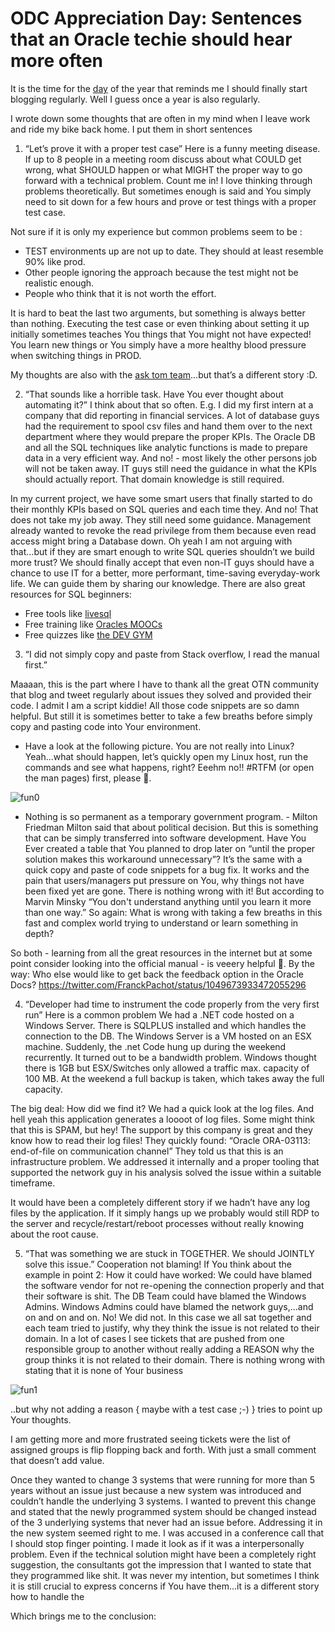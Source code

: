 # ODC Appreciation Day: Sentences that an Oracle techie should hear more often

It is the time for the [day](https://twitter.com/hashtag/ThanksODC?src=hash) of the year that reminds me I should finally start blogging regularly. Well I guess once a year is also regularly.

I wrote down some thoughts that are often in my mind when I leave work and ride my bike back home. I put them in short sentences

1.	“Let’s prove it with a proper test case”
Here is a funny meeting disease. If up to 8 people in a meeting room discuss about what COULD get wrong, what SHOULD happen or what MIGHT the proper way to go forward with a technical problem. Count me in! I love thinking through problems theoretically. But sometimes enough is said and You simply need to sit down for a few hours and prove or test things with a proper test case.

Not sure if it is only my experience but common problems seem to be :
* TEST environments up are not up to date. They should at least resemble 90% like prod.
* Other people ignoring the approach because the test might not be realistic enough.
* People who think that it is not worth the effort.

It is hard to beat the last two arguments, but something is always better than nothing. Executing the test case or even thinking about setting it up initially sometimes teaches You things that You might not have expected! You learn new things or You simply have a more healthy blood pressure when switching things in PROD.

My thoughts are also with the [ask tom team](https://twitter.com/connor_mc_d/status/1036875819379904512)...but that’s a different story :D.

2.	“That sounds like a horrible task. Have You ever thought about automating it?”
I think about that so often. E.g. I did my first intern at a company that did reporting in financial services. A lot of database guys had the requirement to spool csv files and hand them over to the next department where they would prepare the proper KPIs.
The Oracle DB and all the SQL techniques like analytic functions is made to prepare data in a very efficient way. And no! - most likely the other persons job will not be taken away. IT guys still need the guidance in what the KPIs should actually report. That domain knowledge is still required.

In my current project, we have some smart users that finally started to do their monthly KPIs based on SQL queries and each time they. And no! That does not take my job away. They still need some guidance. Management already wanted to revoke the read privilege from them because even read access might bring a Database down. Oh yeah I am not arguing with that...but if they are smart enough to write SQL queries shouldn’t we build more trust? We should finally accept that even non-IT guys should have a chance to use IT for a better, more performant, time-saving everyday-work life. We can guide them by sharing our knowledge. There are also great resources for SQL beginners:
* Free tools like [livesql](https://livesql.oracle.com/apex/f?p=590:1000)
* Free training like [Oracles MOOCs](https://blogs.oracle.com/developers/learn-sql-with-this-free-online-12-week-course)
* Free quizzes like [the DEV GYM](https://devgym.oracle.com/pls/apex/f?p=10001:2001::::2001::)


3.	“I did not simply copy and paste from Stack overflow, I read the manual first.”

Maaaan, this is the part where I have to thank all the great OTN community that blog and tweet regularly about issues they solved and provided their code. I admit I am a script kiddie! All those code snippets are so damn helpful. 
But still it is sometimes better to take a few breaths before simply copy and pasting code into Your environment.

* Have a look at the following picture. You are not really into Linux? Yeah...what should happen, let’s quickly open my Linux host, run the commands and see what happens, right? Eeehm no!! #RTFM (or open the man pages) first, please .

![fun0](https://www.cyberciti.biz/media/new/cms/2017/05/russian-bash-code.jpg)

* Nothing is so permanent as a temporary government program. - Milton Friedman
Milton said that about political decision. But this is something that can be simply transferred into software development. Have You Ever created a table that You planned to drop later on “until the proper solution makes this workaround unnecessary”? It’s the same with a quick copy and paste of code snippets for a bug fix. It works and the pain that users/managers put pressure on You, why things not have been fixed yet are gone. There is nothing wrong with it! But according to Marvin Minsky “You don't understand anything until you learn it more than one way.” So again: What is wrong with taking a few breaths in this fast and complex world trying to understand or learn something in depth?

So both - learning from all the great resources in the internet but at some point consider looking into the official manual - is veeery helpful . 
By the way: Who else would like to get back the feedback option in the Oracle Docs? https://twitter.com/FranckPachot/status/1049673933472055296

4.	“Developer had time to instrument the code properly from the very first run”
Here is a common problem
We had a .NET code hosted on a Windows Server. There is SQLPLUS installed and which handles the connection to the DB. The Windows Server is a VM hosted on an ESX machine. Suddenly, the .net Code hung up during the weekend recurrently.
It turned out to be a bandwidth problem. Windows thought there is 1GB but ESX/Switches only allowed a traffic max. capacity of 100 MB. At the weekend a full backup is taken, which takes away the full capacity.

The big deal: How did we find it? 
We had a quick look at the log files. And hell yeah this application generates a loooot of log files. Some might think that this is SPAM, but hey! The support by this company is great and they know how to read their log files! They quickly found: “Oracle ORA-03113: end-of-file on communication channel”
They told us that this is an infrastructure problem. We addressed it internally and a proper tooling that supported the network guy in his analysis solved the issue within a suitable timeframe.

It would have been a completely different story if we hadn’t have any log files by the application. If it simply hangs up we probably would still RDP to the server and recycle/restart/reboot processes without really knowing about the root cause.

5.	“That was something we are stuck in TOGETHER. We should JOINTLY solve this issue.”
Cooperation not blaming! If You think about the example in point 2: 
How it could have worked: We could have blamed the software vendor for not re-opening the connection properly and that their software is shit. The DB Team could have blamed the Windows Admins. Windows Admins could have blamed the network guys,...and on and on and on. No! We did not. In this case we all sat together and each team tried to justify, why they think the issue is not related to their domain. In a lot of cases I see tickets that are pushed from one responsible group to another without really adding a  REASON why the group thinks it is not related to their domain. There is nothing wrong with stating that it is none of Your business 

![fun1](https://i.kym-cdn.com/photos/images/newsfeed/000/782/935/ce2.png)

..but why not adding a reason { maybe with a test case ;-) } tries to point up Your thoughts.

I am getting more and more frustrated seeing tickets were the list of assigned groups is flip flopping back and forth. With just a small comment that doesn’t add value.

Once they wanted to change 3 systems that were running for more than 5 years without an issue just because a new system was introduced and couldn’t handle the underlying 3 systems. I wanted to prevent this change and stated that the newly programmed system should be changed instead of the 3 underlying systems that never had an issue before. Addressing it in the new system seemed right to me. I was accused in a conference call that I should stop finger pointing. I made it look as if it was a interpersonally problem. Even if the technical solution might have been a completely right suggestion, the consultants got the impression that I wanted to state that they programmed like shit. It was never my intention, but sometimes I think it is still crucial to express concerns if You have them...it is a different story how to handle the 

Which brings me to the conclusion: 


